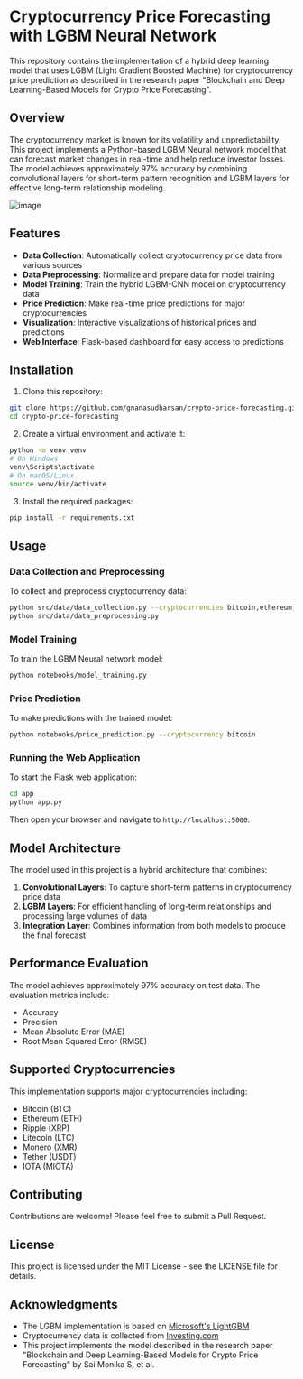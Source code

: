 # Cryptocurrency Price Forecasting with LGBM Neural Network

This repository contains the implementation of a hybrid deep learning model that uses LGBM (Light Gradient Boosted Machine) for cryptocurrency price prediction as described in the research paper "Blockchain and Deep Learning-Based Models for Crypto Price Forecasting".

## Overview

The cryptocurrency market is known for its volatility and unpredictability. This project implements a Python-based LGBM Neural network model that can forecast market changes in real-time and help reduce investor losses. The model achieves approximately 97% accuracy by combining convolutional layers for short-term pattern recognition and LGBM layers for effective long-term relationship modeling.

![image](https://github.com/user-attachments/assets/0edf8918-42ec-42a3-b943-9c341c98c218)


## Features

- **Data Collection**: Automatically collect cryptocurrency price data from various sources
- **Data Preprocessing**: Normalize and prepare data for model training
- **Model Training**: Train the hybrid LGBM-CNN model on cryptocurrency data
- **Price Prediction**: Make real-time price predictions for major cryptocurrencies
- **Visualization**: Interactive visualizations of historical prices and predictions
- **Web Interface**: Flask-based dashboard for easy access to predictions

## Installation

1. Clone this repository:
```bash
git clone https://github.com/gnanasudharsan/crypto-price-forecasting.git
cd crypto-price-forecasting
```

2. Create a virtual environment and activate it:
```bash
python -m venv venv
# On Windows
venv\Scripts\activate
# On macOS/Linux
source venv/bin/activate
```

3. Install the required packages:
```bash
pip install -r requirements.txt
```

## Usage

### Data Collection and Preprocessing

To collect and preprocess cryptocurrency data:

```bash
python src/data/data_collection.py --cryptocurrencies bitcoin,ethereum,ripple,monero,tether,iota
python src/data/data_preprocessing.py
```

### Model Training

To train the LGBM Neural network model:

```bash
python notebooks/model_training.py
```

### Price Prediction

To make predictions with the trained model:

```bash
python notebooks/price_prediction.py --cryptocurrency bitcoin
```

### Running the Web Application

To start the Flask web application:

```bash
cd app
python app.py
```

Then open your browser and navigate to `http://localhost:5000`.

## Model Architecture

The model used in this project is a hybrid architecture that combines:

1. **Convolutional Layers**: To capture short-term patterns in cryptocurrency price data
2. **LGBM Layers**: For efficient handling of long-term relationships and processing large volumes of data
3. **Integration Layer**: Combines information from both models to produce the final forecast

## Performance Evaluation

The model achieves approximately 97% accuracy on test data. The evaluation metrics include:

- Accuracy
- Precision
- Mean Absolute Error (MAE)
- Root Mean Squared Error (RMSE)

## Supported Cryptocurrencies

This implementation supports major cryptocurrencies including:

- Bitcoin (BTC)
- Ethereum (ETH)
- Ripple (XRP)
- Litecoin (LTC)
- Monero (XMR)
- Tether (USDT)
- IOTA (MIOTA)

## Contributing

Contributions are welcome! Please feel free to submit a Pull Request.

## License

This project is licensed under the MIT License - see the LICENSE file for details.

## Acknowledgments

- The LGBM implementation is based on [Microsoft's LightGBM](https://github.com/microsoft/LightGBM)
- Cryptocurrency data is collected from [Investing.com](https://www.investing.com)
- This project implements the model described in the research paper "Blockchain and Deep Learning-Based Models for Crypto Price Forecasting" by Sai Monika S, et al.
